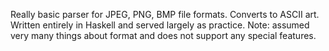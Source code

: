 Really basic parser for JPEG, PNG, BMP file formats. Converts to ASCII art. Written entirely in Haskell and served largely as practice. Note: assumed very many things about format and does not support any special features.
